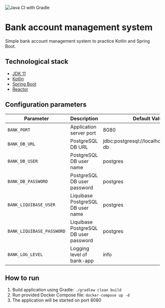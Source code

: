 ![Java CI with Gradle](https://github.com/timakden/bank-account-management/workflows/Java%20CI%20with%20Gradle/badge.svg?branch=develop)

# Bank account management system

Simple bank account management system to practice Kotlin and Spring Boot.

## Technological stack

* [JDK 11](https://www.oracle.com/technetwork/java/javase/11-relnote-issues-5012449.html)
* [Kotlin](https://kotlinlang.org/)
* [Spring Boot](https://spring.io/projects/spring-boot)
* [Reactor](https://projectreactor.io/)

## Configuration parameters

Parameter                |Description                          |Default Value
-------------------------|-------------------------------------|----------------------------------------
`BANK_PORT`              |Application server port              |8080
`BANK_DB_URL`            |PostgreSQL DB URL                    |jdbc:postgresql://localhost:5432/bank-db
`BANK_DB_USER`           |PostgreSQL DB user name              |postgres
`BANK_DB_PASSWORD`       |PostgreSQL DB user password          |postgres
`BANK_LIQUIBASE_USER`    |Liquibase PostgreSQL DB user name    |postgres
`BANK_LIQUIBASE_PASSWORD`|Liquibase PostgreSQL DB user password|postgres
`BANK_LOG_LEVEL`         |Logging level of bank-app            |info

## How to run

1. Build application using Gradle: `./gradlew clean build`
2. Run provided Docker Compose file: `docker-compose up -d`
3. The application will be started on port 8080
